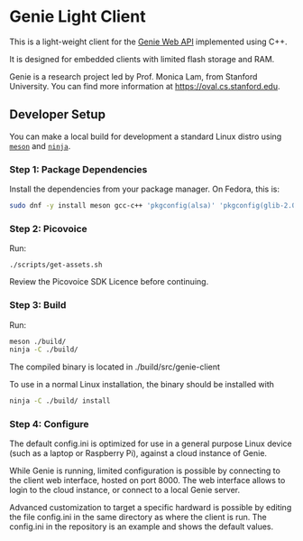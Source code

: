 # Genie Light Client

This is a light-weight client for the [Genie Web API](https://wiki.genie.stanford.edu/api-references/web-almond) implemented using C++.

It is designed for embedded clients with limited flash storage and RAM.

Genie is a research project led by Prof. Monica Lam, from Stanford University.
You can find more information at <https://oval.cs.stanford.edu>.

## Developer Setup

You can make a local build for development a standard Linux distro using [`meson`](https://mesonbuild.com) and [`ninja`](https://ninja-build.org/).

### Step 1: Package Dependencies

Install the dependencies from your package manager. On Fedora, this is:
```bash
sudo dnf -y install meson gcc-c++ 'pkgconfig(alsa)' 'pkgconfig(glib-2.0)' 'pkgconfig(libsoup-2.4)' 'pkgconfig(json-glib-1.0)' 'pkgconfig(libevdev)' 'pkgconfig(gstreamer-1.0)' gstreamer1-plugins-base gstreamer1-plugins-good cmake speex-devel speexdsp-devel
```

### Step 2: Picovoice

Run:
```
./scripts/get-assets.sh
```

Review the Picovoice SDK Licence before continuing.

### Step 3: Build

Run:
```bash
meson ./build/
ninja -C ./build/
```

The compiled binary is located in ./build/src/genie-client

To use in a normal Linux installation, the binary should be installed with
```bash
ninja -C ./build/ install
```

### Step 4: Configure

The default config.ini is optimized for use in a general purpose Linux device (such as a laptop or Raspberry Pi), against
a cloud instance of Genie.

While Genie is running, limited configuration is possible by connecting to the client web interface, hosted on port 8000.
The web interface allows to login to the cloud instance, or connect to a local Genie server.

Advanced customization to target a specific hardward is possible by editing the file config.ini
in the same directory as where the client is run. The config.ini in the repository is an example and shows the default
values.
